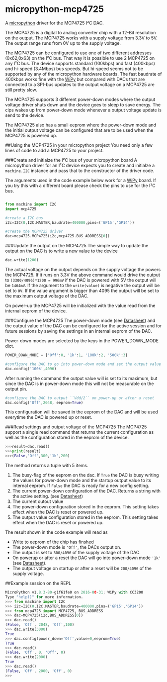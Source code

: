 # micropython-mcp4725
A [micropython](http://micropython.org) driver for the MCP4725 I²C DAC.

The MCP4725 is a digital to analog converter chip with a 12-Bit resolution on
the output. The MCP4725 works with a supply voltage from 3.3V to 5V. The output range runs from 0V up to the supply voltage. 

The MCP4725 can be configured to use one of two different addresses (0x62,0x63) on the I²C bus.
That way it is possible to use 2 MCP4725 on any I²C bus. The device supports
standard (100kbps) and fast (400kbps) and hi-speed (3.4Mbps) bus speeds. But
hi-speed seems not to be supported by any of the micropython hardware boards.
The fast baudrate of 400kbps works fine with the 
[WiPy](https://www.pycom.io/solutions/py-boards/wipy/) but compared with DACs
that are connected to a SPI-bus updates to the output voltage on a MCP4725 are still pretty slow.

The MCP4725 supports 3 different power-down modes where the output voltage
driver shuts down and the device goes to sleep to save energy. The cips wakes up
from power-down mode whenever a output voltage update is send to the device.

The MCP4725 also has a small eeprom where the power-down mode and the initial
output voltage can be configured that are to be used when the MCP4725 is powered
up.

##Using the MCP4725 in your micropython project
You need only a few lines of code to add a MCP4725 to your project.

###Create and initialze the I²C bus of your micropython board
A micropython driver for an I²C device expects you to create and initialze a
``machine.I2C`` instance and pass that to the constructor of the driver code.

The arguments used in the code example below work for a [WiPy](https://www.pycom.io/solutions/py-boards/wipy/) board. If you try this with a
different board please check the pins to use for the I²C bus. 

```python

from machine import I2C
import mcp4725

#create a I2C bus
i2c=I2C(0,I2C.MASTER,baudrate=400000,pins=('GP15','GP14')) 

#create the MCP4725 driver
dac=mcp4725.MCP4725(i2c,mcp4725.BUS_ADDRESS[0])
```

###Update the output on the MCP4725
The simple way to update the output on the DAC is to write a new value to the
device
```python
dac.write(1200)
```
The actual voltage on the output depends on the supply voltage the powers the
MCP4725. If it runs on 3.3V the above command would drive the output to
``(3300/4096)*1200 = 996mV`` if the DAC is powered with 5V the output will be
``1464mV``. If the argument to the ``write(value)`` is negative the output will
be set to ``0V``. If the value argument is bigger than 4095 the output 
will be set to the maximum output voltage of the DAC. 

On power-up the MCP4725 will be initialized with the value read from the
internal eeprom of the device.

###Configure the MCP4725
The power-down mode (see
[Datasheet](http://www.microchip.com/wwwproducts/en/en532229)) and the output
value of the DAC can be configured for the active session and for future
sessions by saving the settings in an internal eeprom of the DAC.

Power-down modes are selected by the keys in the POWER_DOWN_MODE dict.
```python
POWER_DOWN_MODE = {'Off':0, '1k':1, '100k':2, '500k':3}
```

```python
#configure the DAC to go into power-down mode and set the output value to maximum output.
dac.config('100k',4096)
```
After running the command the output value will is set to its maximum, but since the
DAC is in power-down mode this will not be measurable on the output pin.

```python
#configure the DAC to output ``Vdd/2`` on power-up or after a reset
dac.config('Off',2048, eeprom=True)
```
This configuration will be saved in the eeprom of the DAC and will be used
everytime the DAC is powered up or reset.

###Read settings and output voltage of the MCP4725
The MCP4725 support a single read command that returns the current configuration as well as the configuration stored in the eeprom of the device. 
```python
>>>result=dac.read()
>>>print(result)
>>>(False,'Off',300,'1k',200)
```
The method returns a tuple with 5 items. 

1. The busy-flag of the eeprom on the dac. If ``True`` the DAC is busy writing
   the values for power-down mode and the startup output value to its internal
eeprom. If ``False`` the DAC is ready for a new config setting.
2. The current power-down configuration of the DAC. Returns a string with the
   active setting. (see
[Datasheet](http://www.microchip.com/wwwproducts/en/en532229))
3. The current outout value
4. The power-down configuration stored in the eeprom. This setting takes effect
   when the DAC is reset or powered up.
5. The output value  configuration stored in the eeprom. This setting takes effect
   when the DAC is reset or powered up.

The result shown in the code example will read as

* Write to eeprom of the chip has finshed
* The power-down mode is ``'Off'``, the DACs output on.
* The output is set to ``300/4096`` of the supply voltage of the DAC.
* On powerup or after a reset the DAC will go into power-down mode ``'1k'`` (see
[Datasheet](http://www.microchip.com/wwwproducts/en/en532229)).
* The output voltage on startup or after a reset will be ``200/4096`` of the supply
  voltage.

##Example session on the REPL
```python
MicroPython v1.8.3-80-g1f61fe0 on 2016-08-31; WiPy with CC3200 
Type "help()" for more information.
>>> from machine import I2C                                                                                                                                     
>>> i2c=I2C(0,I2C.MASTER,baudrate=400000,pins=('GP15','GP14'))
>>> from mcp4725 import MCP4725, BUS_ADDRESS
>>> dac=MCP4725(i2c,BUS_ADDRESS[0])
>>> dac.read()
(False, 'Off', 2048, 'Off',100)
>>> dac.write(3000)
True
>>> dac.config(power_down='Off',value=0,eeprom=True)
True                                                                                                                                                           
>>> dac.read()
(False, 'Off', 0, 'Off', 0)
>>> dac.write(2000)
True                                                                                                                                                           
>>> dac.read()
(False, 'Off', 2000, 'Off', 0)
>>>
```
